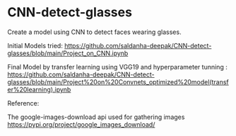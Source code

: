 # CNN-detect-glasses
Create a model using CNN to detect faces wearing glasses.


Initial Models tried: https://github.com/saldanha-deepak/CNN-detect-glasses/blob/main/Project_on_CNN.ipynb

Final Model by transfer learning using VGG19 and hyperparameter tunning :
https://github.com/saldanha-deepak/CNN-detect-glasses/blob/main/Project%20on%20Convnets_optimized%20model(transfer%20learning).ipynb

Reference:

The google-images-download api used for gathering images
https://pypi.org/project/google_images_download/
